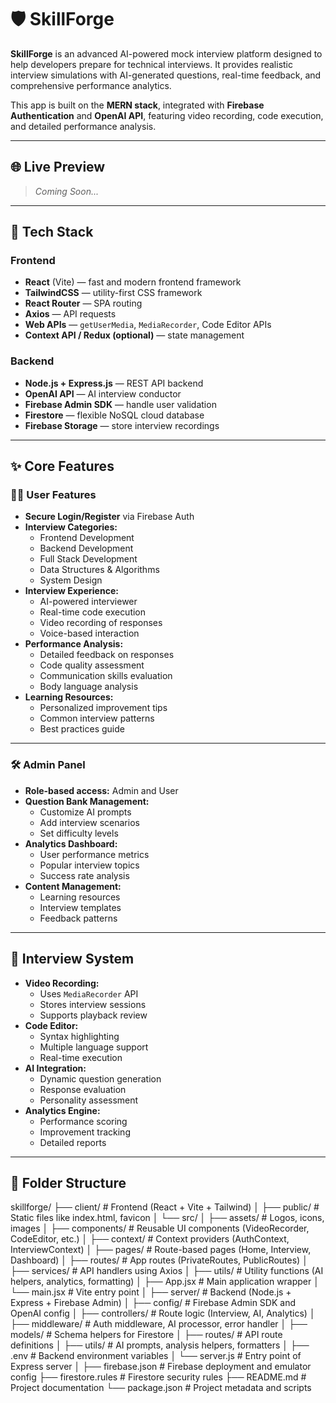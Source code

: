 # 🛡️ SkillForge

**SkillForge** is an advanced AI-powered mock interview platform designed to help developers prepare for technical interviews. It provides realistic interview simulations with AI-generated questions, real-time feedback, and comprehensive performance analytics.

This app is built on the **MERN stack**, integrated with **Firebase Authentication** and **OpenAI API**, featuring video recording, code execution, and detailed performance analysis.

---

## 🌐 Live Preview

> _Coming Soon..._

---

## 🚀 Tech Stack

### Frontend
- **React** (Vite) — fast and modern frontend framework
- **TailwindCSS** — utility-first CSS framework
- **React Router** — SPA routing
- **Axios** — API requests
- **Web APIs** — `getUserMedia`, `MediaRecorder`, Code Editor APIs
- **Context API / Redux (optional)** — state management

### Backend
- **Node.js + Express.js** — REST API backend
- **OpenAI API** — AI interview conductor
- **Firebase Admin SDK** — handle user validation
- **Firestore** — flexible NoSQL cloud database
- **Firebase Storage** — store interview recordings

---

## ✨ Core Features

### 🧑‍💻 User Features

- **Secure Login/Register** via Firebase Auth
- **Interview Categories:**
  - Frontend Development
  - Backend Development
  - Full Stack Development
  - Data Structures & Algorithms
  - System Design
- **Interview Experience:**
  - AI-powered interviewer
  - Real-time code execution
  - Video recording of responses
  - Voice-based interaction
- **Performance Analysis:**
  - Detailed feedback on responses
  - Code quality assessment
  - Communication skills evaluation
  - Body language analysis
- **Learning Resources:**
  - Personalized improvement tips
  - Common interview patterns
  - Best practices guide

---

### 🛠️ Admin Panel

- **Role-based access:** Admin and User
- **Question Bank Management:**
  - Customize AI prompts
  - Add interview scenarios
  - Set difficulty levels
- **Analytics Dashboard:**
  - User performance metrics
  - Popular interview topics
  - Success rate analysis
- **Content Management:**
  - Learning resources
  - Interview templates
  - Feedback patterns

---

## 🔐 Interview System

- **Video Recording:**
  - Uses `MediaRecorder` API
  - Stores interview sessions
  - Supports playback review
- **Code Editor:**
  - Syntax highlighting
  - Multiple language support
  - Real-time execution
- **AI Integration:**
  - Dynamic question generation
  - Response evaluation
  - Personality assessment
- **Analytics Engine:**
  - Performance scoring
  - Improvement tracking
  - Detailed reports

---

## 📁 Folder Structure

skillforge/
├── client/                         # Frontend (React + Vite + Tailwind)
│   ├── public/                     # Static files like index.html, favicon
│   └── src/
│       ├── assets/                 # Logos, icons, images
│       ├── components/             # Reusable UI components (VideoRecorder, CodeEditor, etc.)
│       ├── context/                # Context providers (AuthContext, InterviewContext)
│       ├── pages/                  # Route-based pages (Home, Interview, Dashboard)
│       ├── routes/                 # App routes (PrivateRoutes, PublicRoutes)
│       ├── services/               # API handlers using Axios
│       ├── utils/                  # Utility functions (AI helpers, analytics, formatting)
│       ├── App.jsx                 # Main application wrapper
│       └── main.jsx                # Vite entry point
│
├── server/                         # Backend (Node.js + Express + Firebase Admin)
│   ├── config/                     # Firebase Admin SDK and OpenAI config
│   ├── controllers/                # Route logic (Interview, AI, Analytics)
│   ├── middleware/                 # Auth middleware, AI processor, error handler
│   ├── models/                     # Schema helpers for Firestore
│   ├── routes/                     # API route definitions
│   ├── utils/                      # AI prompts, analysis helpers, formatters
│   ├── .env                        # Backend environment variables
│   └── server.js                   # Entry point of Express server
│
├── firebase.json                   # Firebase deployment and emulator config
├── firestore.rules                 # Firestore security rules
├── README.md                       # Project documentation
└── package.json                    # Project metadata and scripts
